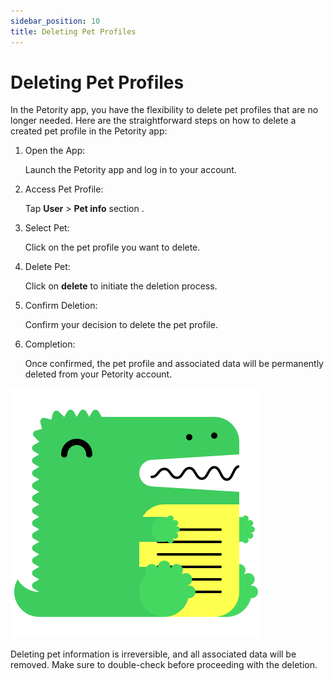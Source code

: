 ```yaml
---
sidebar_position: 10
title: Deleting Pet Profiles
---
```


# Deleting Pet Profiles
In the Petority app, you have the flexibility to delete pet profiles that are no longer needed. 
Here are the straightforward steps on how to delete a created pet profile in the Petority app:

1. Open the App:

    Launch the Petority app and log in to your account.
2. Access Pet Profile: 

   Tap **User** > **Pet info** section .
3. Select Pet: 

     Click on the pet profile you want to delete.
4. Delete Pet:

    Click on **delete** to initiate the deletion process.
5. Confirm Deletion:

    Confirm your decision to delete the pet profile.
6. Completion:

    Once confirmed, the pet profile and associated data will be permanently deleted from your Petority account.

![delete](/img/logo.svg)

Deleting pet information is irreversible, and all associated data will be removed. Make sure to double-check before proceeding with the deletion.